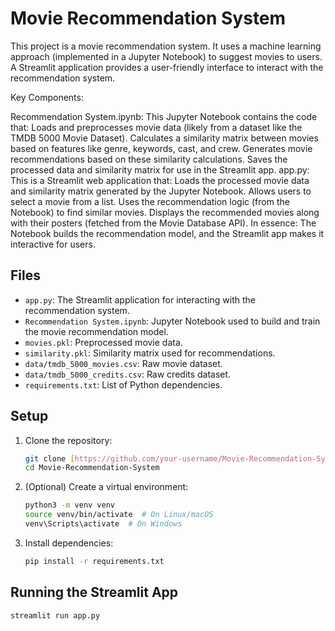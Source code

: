 # Movie Recommendation System

This project is a movie recommendation system. 
It uses a machine learning approach (implemented in a Jupyter Notebook) to suggest movies to users. 
A Streamlit application provides a user-friendly interface to interact with the recommendation system.

Key Components:

Recommendation System.ipynb:
This Jupyter Notebook contains the code that:
Loads and preprocesses movie data (likely from a dataset like the TMDB 5000 Movie Dataset).
Calculates a similarity matrix between movies based on features like genre, keywords, cast, and crew.
Generates movie recommendations based on these similarity calculations.
Saves the processed data and similarity matrix for use in the Streamlit app.
app.py:
This is a Streamlit web application that:
Loads the processed movie data and similarity matrix generated by the Jupyter Notebook.
Allows users to select a movie from a list.
Uses the recommendation logic (from the Notebook) to find similar movies.
Displays the recommended movies along with their posters (fetched from the Movie Database API).
In essence: The Notebook builds the recommendation model, and the Streamlit app makes it interactive for users.
## Files

* `app.py`:  The Streamlit application for interacting with the recommendation system.
* `Recommendation System.ipynb`: Jupyter Notebook used to build and train the movie recommendation model.
* `movies.pkl`:  Preprocessed movie data.
* `similarity.pkl`:  Similarity matrix used for recommendations.
* `data/tmdb_5000_movies.csv`:  Raw movie dataset.
* `data/tmdb_5000_credits.csv`: Raw credits dataset.
* `requirements.txt`:  List of Python dependencies.

## Setup

1.  Clone the repository:
    ```bash
    git clone [https://github.com/your-username/Movie-Recommendation-System.git](https://github.com/jnishanjain/Movie-Recommendation-System.git)
    cd Movie-Recommendation-System
    ```
2.  (Optional) Create a virtual environment:
    ```bash
    python3 -m venv venv
    source venv/bin/activate  # On Linux/macOS
    venv\Scripts\activate  # On Windows
    ```
3.  Install dependencies:
    ```bash
    pip install -r requirements.txt
    ```

## Running the Streamlit App

```bash
streamlit run app.py
